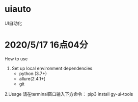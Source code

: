 # uiauto
UI自动化
#   2020/5/17   16点04分
How to use

1. Set up local environment
    dependencies
    - python (3.7+) 
    - allure(2.4.1+)
    - git

2.Usage
    请在terminal窗口输入下方命令：
    pip3 install gy-ui-tools
   

